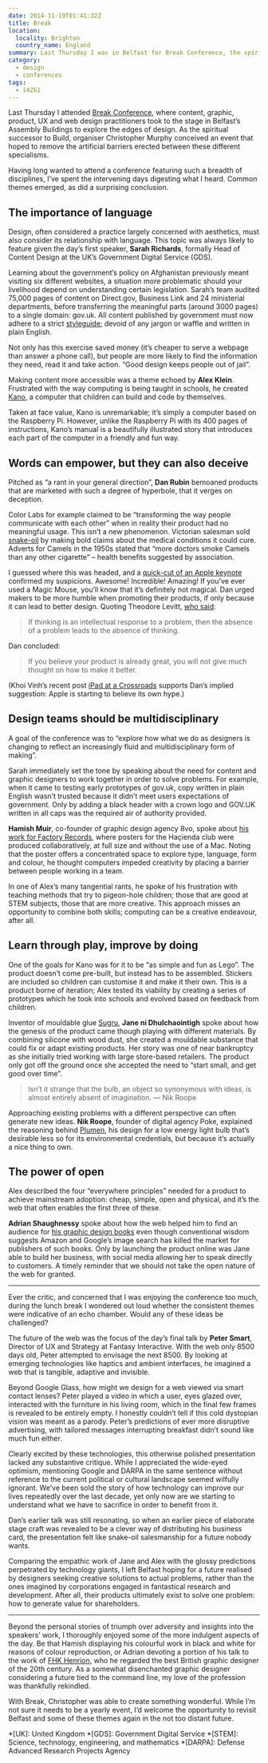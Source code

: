```yaml
---
date: 2014-11-19T01:41:32Z
title: Break
location:
  locality: Brighton
  country_name: England
summary: Last Thursday I was in Belfast for Break Conference, the spiritual successor to Build.
category:
  - design
  - conferences
tags:
  - i4Z61
---
```


Last Thursday I attended [Break Conference][1], where content, graphic, product, UX and web design practitioners took to the stage in Belfast’s Assembly Buildings to explore the edges of design. As the spiritual successor to Build, organiser Christopher Murphy conceived an event that hoped to remove the artificial barriers erected between these different specialisms.

Having long wanted to attend a conference featuring such a breadth of disciplines, I’ve spent the intervening days digesting what I heard. Common themes emerged, as did a surprising conclusion.

## The importance of language

Design, often considered a practice largely concerned with aesthetics, must also consider its relationship with language. This topic was always likely to feature given the day’s first speaker, **Sarah Richards**, formally Head of Content Design at the UK’s Government Digital Service (GDS).

Learning about the government’s policy on Afghanistan previously meant visiting six different websites, a situation more problematic should your livelihood depend on understanding certain legislation. Sarah’s team audited 75,000 pages of content on Direct.gov, Business Link and 24 ministerial departments, before transferring the meaningful parts (around 3000 pages) to a single domain: gov.uk. All content published by government must now adhere to a strict [styleguide][2]; devoid of any jargon or waffle and written in plain English.

Not only has this exercise saved money (it’s cheaper to serve a webpage than answer a phone call), but people are more likely to find the information they need, read it and take action. “Good design keeps people out of jail”.

Making content more accessible was a theme echoed by **Alex Klein**. Frustrated with the way computing is being taught in schools, he created [Kano][3], a computer that children can build and code by themselves.

Taken at face value, Kano is unremarkable; it’s simply a computer based on the Raspberry Pi. However, unlike the Raspberry Pi with its 400 pages of instructions, Kano’s manual is a beautifully illustrated story that introduces each part of the computer in a friendly and fun way.

## Words can empower, but they can also deceive

Pitched as “a rant in your general direction”, **Dan Rubin** bemoaned products that are marketed with such a degree of hyperbole, that it verges on deception.

Color Labs for example claimed to be “transforming the way people communicate with each other” when in reality their product had no meaningful usage. This isn’t a new phenomenon. Victorian salesman sold [snake-oil][4] by making bold claims about the medical conditions it could cure. Adverts for Camels in the 1950s stated that “more doctors smoke Camels than any other cigarette” – health benefits suggested by association.

I guessed where this was headed, and a [quick-cut of an Apple keynote][5] confirmed my suspicions. Awesome! Incredible! Amazing! If you’ve ever used a Magic Mouse, you’ll know that it’s definitely not magical. Dan urged makers to be more humble when promoting their products, if only because it can lead to better design. Quoting Theodore Levitt, [who said][6]:

> If thinking is an intellectual response to a problem, then the absence of a problem leads to the absence of thinking.

Dan concluded:

> If you believe your product is already great, you will not give much thought on how to make it better.

(Khoi Vinh’s recent post [iPad at a Crossroads][7] supports Dan’s implied suggestion: Apple is starting to believe its own hype.)

## Design teams should be multidisciplinary

A goal of the conference was to “explore how what we do as designers is changing to reflect an increasingly fluid and multidisciplinary form of making”.

Sarah immediately set the tone by speaking about the need for content and graphic designers to work together in order to solve problems. For example, when it came to testing early prototypes of gov.uk, copy written in plain English wasn’t trusted because it didn’t meet users expectations of government. Only by adding a black header with a crown logo and GOV.UK written in all caps was the required air of authority provided.

**Hamish Muir**, co-founder of graphic design agency 8vo, spoke about [his work for Factory Records][8], where posters for the Haçienda club were produced collaboratively, at full size and without the use of a Mac. Noting that the poster offers a concentrated space to explore type, language, form and colour, he thought computers impeded creativity by placing a barrier between people working in a team.

In one of Alex’s many tangential rants, he spoke of his frustration with teaching methods that try to pigeon-hole children; those that are good at STEM subjects, those that are more creative. This approach misses an opportunity to combine both skills; computing can be a creative endeavour, after all.

## Learn through play, improve by doing

One of the goals for Kano was for it to be “as simple and fun as Lego”. The product doesn’t come pre-built, but instead has to be assembled. Stickers are included so children can customise it and make it their own. This is a product borne of iteration; Alex tested its viability by creating a series of prototypes which he took into schools and evolved based on feedback from children.

Inventor of mouldable glue [Sugru][9], **Jane ni Dhulchaointigh** spoke about how the genesis of the product came though playing with different materials. By combining silicone with wood dust, she created a mouldable substance that could fix or adapt existing products. Her story was one of near bankruptcy as she initially tried working with large store-based retailers. The product only got off the ground once she accepted the need to “start small, and get good over time”.

> Isn’t it strange that the bulb, an object so synonymous with ideas, is almost entirely absent of imagination.
> — Nik Roope

Approaching existing problems with a different perspective can often generate new ideas. **Nik Roope**, founder of digital agency Poke, explained the reasoning behind [Plumen][10], his design for a low energy light bulb that’s desirable less so for its environmental credentials, but because it’s actually a nice thing to own.

## The power of open

Alex described the four “everywhere principles” needed for a product to achieve mainstream adoption: cheap, simple, open and physical, and it’s the web that often enables the first three of these.

**Adrian Shaughnessy** spoke about how the web helped him to find an audience for [his graphic design books][11] even though conventional wisdom suggests Amazon and Google’s image search has killed the market for publishers of such books. Only by launching the product online was Jane able to build her business, with social media allowing her to speak directly to customers. A timely reminder that we should not take the open nature of the web for granted.

---

Ever the critic, and concerned that I was enjoying the conference too much, during the lunch break I wondered out loud whether the consistent themes were indicative of an echo chamber. Would any of these ideas be challenged?

The future of the web was the focus of the day’s final talk by **Peter Smart**, Director of UX and Strategy at Fantasy Interactive. With the web only 8500 days old, Peter attempted to envisage the next 8500. By looking at emerging technologies like haptics and ambient interfaces, he imagined a web that is tangible, adaptive and invisible.

Beyond Google Glass, how might we design for a web viewed via smart contact lenses? Peter played a video in which a user, eyes glazed over, interacted with the furniture in his living room, which in the final few frames is revealed to be entirely empty. I honestly couldn’t tell if this cold dystopian vision was meant as a parody. Peter’s predictions of ever more disruptive advertising, with tailored messages interrupting breakfast didn’t sound like much fun either.

Clearly excited by these technologies, this otherwise polished presentation lacked any substantive critique. While I appreciated the wide-eyed optimism, mentioning Google and DARPA in the same sentence without reference to the current political or cultural landscape seemed wilfully ignorant. We’ve been sold the story of how technology can improve our lives repeatedly over the last decade, yet only now are we starting to understand what we have to sacrifice in order to benefit from it.

Dan’s earlier talk was still resonating, so when an earlier piece of elaborate stage craft was revealed to be a clever way of distributing his business card, the presentation felt like snake-oil salesmanship for a future nobody wants.

Comparing the empathic work of Jane and Alex with the glossy predictions perpetrated by technology giants, I left Belfast hoping for a future realised by designers seeking creative solutions to actual problems, rather than the ones imagined by corporations engaged in fantastical research and development. After all, their products ultimately exist to solve one problem: how to generate value for shareholders.

---

Beyond the personal stories of triumph over adversity and insights into the speakers’ work, I thoroughly enjoyed some of the more indulgent aspects of the day. Be that Hamish displaying his colourful work in black and white for reasons of colour reproduction, or Adrian devoting a portion of his talk to the work of [FHK Henrion][12], who he regarded the best British graphic designer of the 20th century. As a somewhat disenchanted graphic designer considering a future tied to the command line, my love of the profession was thankfully rekindled.

With Break, Christopher was able to create something wonderful. While I’m not sure it needs to be a yearly event, I’d welcome the opportunity to revisit Belfast and some of these themes again in the not too distant future.

[1]: http://breakconf.org/
[2]: https://www.gov.uk/design-principles/style-guide
[3]: http://kano.me
[4]: https://en.wikipedia.org/wiki/Snake_oil
[5]: https://www.youtube.com/watch?v=Nx7v815bYUw
[6]: https://hbr.org/2006/10/what-business-are-you-in-classic-advice-from-theodore-levitt
[7]: http://www.subtraction.com/2014/10/28/ipad-at-a-crossroads/
[8]: http://www.hamishmuir.com/8vo.html
[9]: http://sugru.com
[10]: http://plumen.com
[11]: http://uniteditions.com
[12]: http://uniteditions.com/blog/fhk-henrion-and-the-war/

*[UK]: United Kingdom
*[GDS]: Government Digital Service
*[STEM]: Science, technology, engineering, and mathematics
*[DARPA]: Defense Advanced Research Projects Agency
